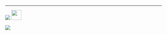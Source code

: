 ---
![](https://komarev.com/ghpvc/?username=NoahLloyd)
<img height="32" width="32" src="https://cdn.jsdelivr.net/npm/simple-icons@v5/icons/javascript.svg" />

<img align="left" src="https://github-readme-stats.vercel.app/api?username=NoahLloyd&show_icons=true&hide_border?true" />
